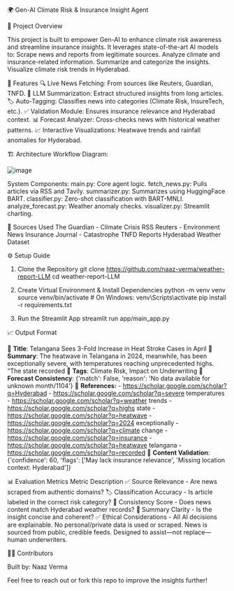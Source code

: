 🌍 Gen-AI Climate Risk & Insurance Insight Agent

🧠 Project Overview

This project is built to empower Gen-AI to enhance climate risk awareness and streamline insurance insights. It leverages state-of-the-art AI models to:
Scrape news and reports from legitimate sources.
Analyze climate and insurance-related information.
Summarize and categorize the insights.
Visualize climate risk trends in Hyderabad.

🚀 Features
🔍 Live News Fetching: From sources like Reuters, Guardian, TNFD.
🧠 LLM Summarization: Extract structured insights from long articles.
🏷️ Auto-Tagging: Classifies news into categories (Climate Risk, InsureTech, etc.).
✅ Validation Module: Ensures insurance relevance and Hyderabad context.
📊 Forecast Analyzer: Cross-checks news with historical weather patterns.
📈 Interactive Visualizations: Heatwave trends and rainfall anomalies for Hyderabad.

🏗️ Architecture
Workflow Diagram:


![image](https://github.com/user-attachments/assets/3c3b02b4-92fe-4450-a8b1-1e274eb2d7dd)



System Components:
main.py: Core agent logic.
fetch_news.py: Pulls articles via RSS and Tavily.
summarizer.py: Summarizes using HuggingFace BART.
classifier.py: Zero-shot classification with BART-MNLI.
analyze_forecast.py: Weather anomaly checks.
visualizer.py: Streamlit charting.


📂 Sources Used
The Guardian - Climate Crisis RSS
Reuters - Environment News
Insurance Journal - Catastrophe
TNFD Reports
Hyderabad Weather Dataset


⚙️ Setup Guide
1. Clone the Repository
git clone https://github.com/naaz-verma/weather-report-LLM
cd weather-report-LLM

2. Create Virtual Environment & Install Dependencies
python -m venv venv
source venv/bin/activate   # On Windows: venv\Scripts\activate
pip install -r requirements.txt

3. Run the Streamlit App
streamlit run app/main_app.py

📈 Output Format 

🔹 **Title**: Telangana Sees 3-Fold Increase in Heat Stroke Cases in April
🔹 **Summary**: The heatwave in Telangana in 2024, meanwhile, has been exceptionally severe, with temperatures reaching unprecedented highs. “The state recorded
🔹 **Tags**: Climate Risk, Impact on Underwriting
🔹 **Forecast Consistency**: {'match': False, 'reason': 'No data available for unknown month/1104'}
🔹 **References:**
    - https://scholar.google.com/scholar?q=Hyderabad
    - https://scholar.google.com/scholar?q=severe temperatures
    - https://scholar.google.com/scholar?q=weather trends
    - https://scholar.google.com/scholar?q=highs state
    - https://scholar.google.com/scholar?q=heatwave
    - https://scholar.google.com/scholar?q=2024 exceptionally
    - https://scholar.google.com/scholar?q=climate change
    - https://scholar.google.com/scholar?q=insurance
    - https://scholar.google.com/scholar?q=heatwave telangana
    - https://scholar.google.com/scholar?q=recorded
🔹 **Content Validation**: {'confidence': 60, 'flags': ['May lack insurance relevance', 'Missing location context: Hyderabad']}

📊 Evaluation Metrics
Metric
Description
✅ Source Relevance - Are news scraped from authentic domains?
🏷️ Classification Accuracy - Is article labeled in the correct risk category?
🔁 Consistency Score - Does news content match Hyderabad weather records?
📄 Summary Clarity - Is the insight concise and coherent?
✅ Ethical Considerations - All AI decisions are explainable.
No personal/private data is used or scraped.
News is sourced from public, credible feeds.
Designed to assist—not replace—human underwriters.

👩‍💻 Contributors

Built by: Naaz Verma

Feel free to reach out or fork this repo to improve the insights further!
